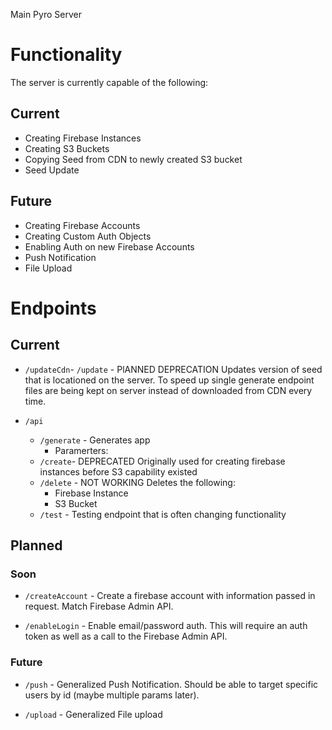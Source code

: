 Main Pyro Server

# Functionality
The server is currently capable of the following:
## Current
* Creating Firebase Instances
* Creating S3 Buckets
* Copying Seed from CDN to newly created S3 bucket
* Seed Update

## Future
* Creating Firebase Accounts
* Creating Custom Auth Objects
* Enabling Auth on new Firebase Accounts
* Push Notification
* File Upload

# Endpoints
## Current
* `/updateCdn`- `/update` - PlANNED DEPRECATION Updates version of seed that is locationed on the server. To speed up single generate endpoint files are being kept on server instead of downloaded from CDN every time.

* `/api`
    - `/generate` - Generates app
        + Paramerters: 
    - `/create`- DEPRECATED Originally used for creating firebase instances before S3 capability existed 
    - `/delete` - NOT WORKING Deletes the following:
        + Firebase Instance
        + S3 Bucket
    - `/test` - Testing endpoint that is often changing functionality

## Planned

### Soon

* `/createAccount` - Create a firebase account with information passed in request. Match Firebase Admin API.

* `/enableLogin` - Enable email/password auth. This will require an auth token as well as a call to the Firebase Admin API.

### Future

* `/push` - Generalized Push Notification. Should be able to target specific users by id (maybe multiple params later).

* `/upload` - Generalized File upload